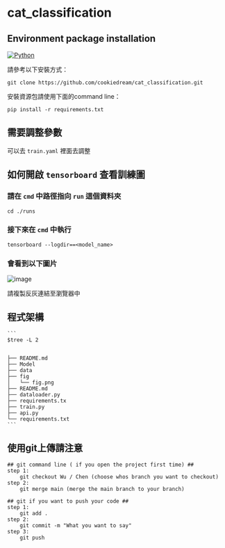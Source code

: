 # ﻿cat_classification
## Environment package installation
[![Python](https://img.shields.io/badge/Python-3.10.11-blue.svg)](https://www.python.org/downloads/release/python-31011/)

請參考以下安裝方式：
```
git clone https://github.com/cookiedream/cat_classification.git
```

安裝資源包請使用下面的command line：

    pip install -r requirements.txt

## 需要調整參數
可以去 `train.yaml` 裡面去調整

## 如何開啟 `tensorboard` 查看訓練圖
### 請在 `cmd` 中路徑指向 `run` 這個資料夾
	cd ./runs
 ### 接下來在 `cmd` 中執行
	tensorboard --logdir==<model_name>
 ### 會看到以下圖片
 ![image](https://github.com/cookieyu2000/cat_classification/assets/105692097/604a79fc-1649-4b3d-b841-698995dad260)
 
請複製反灰連結至瀏覽器中


## 程式架構
    ```
    $tree -L 2
    
    
	├── README.md
	├── Model
	├── data
	├── fig
	│   └── fig.png
	├── README.md
	├── dataloader.py
	├── requirements.tx
	├── train.py
	├── api.py
	└── requirements.txt
    ```

## 使用git上傳請注意
```
## git command line ( if you open the project first time) ##
step 1:
	git checkout Wu / Chen (choose whos branch you want to checkout)
step 2:
	git merge main (merge the main branch to your branch)

## git if you want to push your code ##
step 1:
	git add .
step 2:
	git commit -m "What you want to say"
step 3:
	git push
```
